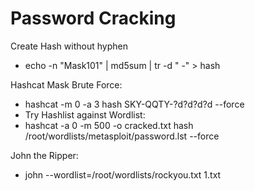 # Password Cracking



Create Hash without hyphen

* echo -n "Mask101" \| md5sum \| tr -d " -" &gt; hash

  
 Hashcat Mask Brute Force:

* hashcat -m 0 -a 3 hash SKY-QQTY-?d?d?d?d --force
* Try Hashlist against Wordlist:
* hashcat -a 0 -m 500 -o cracked.txt hash /root/wordlists/metasploit/password.lst --force

  
 John the Ripper:

* john --wordlist=/root/wordlists/rockyou.txt 1.txt

